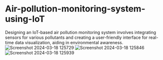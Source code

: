 # Air-pollution-monitoring-system-using-IoT
Designing an IoT-based air pollution monitoring system involves integrating sensors for various pollutants and creating a user-friendly interface for real-time data visualization, aiding in environmental awareness.
![Screenshot 2024-03-18 125729](https://github.com/MrManoj20/-Air-pollution-monitoring-system-using-IoT/assets/163822205/3b7a4da5-d786-4185-8360-b5c6c4cf6edb)
![Screenshot 2024-03-18 125846](https://github.com/MrManoj20/-Air-pollution-monitoring-system-using-IoT/assets/163822205/38c8fc31-578d-42dc-9db6-656f30647280)
![Screenshot 2024-03-18 125939](https://github.com/MrManoj20/-Air-pollution-monitoring-system-using-IoT/assets/163822205/b44a9e59-67a7-46af-8e26-64a2929c8c5b)
